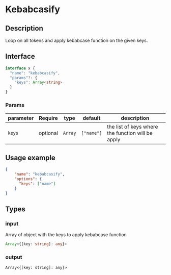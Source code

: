 # Kebabcasify

## Description

Loop on all tokens and apply kebabcase function on the given keys.

## Interface 

```ts
interface x {
  "name": "kebabcasify",
  "params"?: {
    "keys": Array<string>
  }
}
```

### Params

| parameter | Require    | type      | default    | description                                       |
| --------- | ---------- | --------- | ---------- | ------------------------------------------------- |
| `keys`    | optional   | `Array`   | `["name"]` | the list of keys where the function will be apply |

## Usage example 

```json
{
    "name": "kebabcasify",
    "options": {
      "keys": ["name"]
    }
}
```

## Types

### input

Array of object with the keys to apply kebabcase function

```ts
Array<{[key: string]: any}>
```

### output
```
Array<{[key: string]: any}>
```
